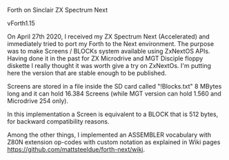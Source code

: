 Forth on Sinclair ZX Spectrum Next

vForth1.15

On April 27th 2020, I received my  ZX Spectrum Next  (Accelerated)  and immediately tried to port my Forth to the Next environment. 
The purpose was to make Screens / BLOCKs system available using ZxNextOS APIs. 
Having done it in the past for ZX Microdrive and MGT Disciple floppy diskette  I really thought it was worth give a try on ZxNextOs.
I'm putting here the version that are stable enough to be published.

Screens are stored in a file inside the SD card called "!Blocks.txt" 8 MBytes long and it can hold 16.384 Screens (while MGT version can hold 1.560 and Microdrive 254 only). 

In this implementation a Screen is equivalent to a BLOCK that is 512 bytes, for backward compatibility reasons.

Among the other things, I implemented an ASSEMBLER vocabulary with Z80N extension op-codes with custom notation as explained in Wiki pages <https://github.com/mattsteeldue/forth-next/wiki>.  
